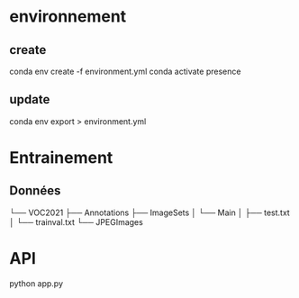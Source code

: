 # environnement
## create
conda env create -f environment.yml
conda activate presence
## update
conda env export > environment.yml

# Entrainement
## Données 

└── VOC2021
    ├── Annotations
    ├── ImageSets
    │   └── Main
    │       ├── test.txt
    │       └── trainval.txt
    └── JPEGImages

# API
python app.py
